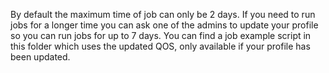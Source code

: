 By default the maximum time of job can only be 2 days. If you need to run jobs for a longer time you can ask one of the admins to update your profile so you can run jobs for up to 7 days. You can find a job example script in this folder which uses the updated QOS, only available if your profile has been updated.
